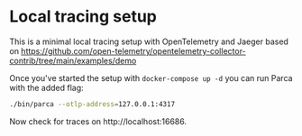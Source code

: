 # Local tracing setup

This is a minimal local tracing setup with OpenTelemetry and Jaeger based on https://github.com/open-telemetry/opentelemetry-collector-contrib/tree/main/examples/demo

Once you've started the setup with `docker-compose up -d` you can run Parca with the added flag:

```bash
./bin/parca --otlp-address=127.0.0.1:4317
```

Now check for traces on http://localhost:16686.
